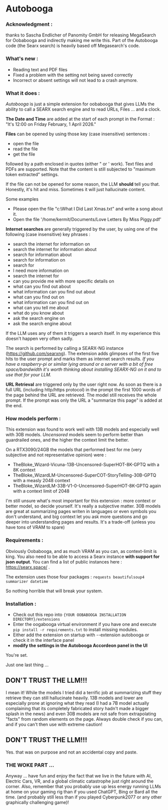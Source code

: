 # Autobooga

### Acknowledgment :
thanks to Sascha Endlicher of Panomity GmbH for releasing MegaSearch 
for Oobabooga and indirectly making me write this. Part of the Autobooga
code (the Searx search) is heavily based off Megasearch's code.

### What's new :
* Reading text and PDF files 
* Fixed a problem with the setting not being saved correctly
* Incorrect or absent settings will not lead to a crash anymore.

### What it does :
*Autobooga* is just a simple extension for oobabooga that gives
LLMs the ability to call a SEARX search engine and to read URLs, Files ... 
and a clock. 

**The Date and Time** are added at the start of each prompt in the Format :
"It's 12:00 on Friday February, 1 April 2026."

**Files** can be opened by using those key (case insensitive) sentences :
* open the file 
* read the file
* get the file
 
followed by a path enclosed in quotes (either " or ' work). Text files and PDFs are supported. Note that the content is still subjected to "maximum token extracted" settings.

If the file can not be opened for some reason, the LLM **should** tell you that. Honestly, it's hit and miss. Sometimes it will just hallucinate content.

Some examples
  * Please open the file "c:\\What I Did Last Xmas.txt" and write a song about it.
  * Open the file '/home/kermit/Documents/Love Letters By Miss Piggy.pdf'

**Internet searches** are generally triggered by the user, by using one of the 
following (case insensitive) key phrases :

  * search the internet for information on 
  * search the internet for information about
  * search for information about
  * search for information on
  * search for
  * I need more information on
  * search the internet for
  * can you provide me with more specific details on
  * what can you find out about
  * what information can you find out about
  * what can you find out on
  * what information can you find out on
  * what can you tell me about
  * what do you know about
  * ask the search engine on
  * ask the search engine about

If the LLM uses any of them it triggers a search itself. In my experience this
doesn't happen very often sadly. 

The search is performed by calling a SEARX-NG instance (https://github.com/searxng). The extension adds glimpses
of the first five hits to the user prompt and marks them as internet search results.
*If you have a raspberry-pi or similar lying around or a server with a bit of free space/bandwidth it's worth thinking 
about installing SEARX-NG on it and to use that for your LLM.* 

**URL Retrieval** are triggered only by the user right now. As soon as there is a 
full URL (including http/https protocol) in the prompt the first 1000 words of the page 
behind the URL are retrieved. The model still receives the whole prompt. If the prompt was 
only the URL a "summarize this page" is added at the end.

### How models perform :
This extension was found to work well with 13B models and especially well with 
30B models. *Uncensored* models seem to perform better than guardrailed ones, and the 
higher the context limit the better. 

On a RTX3090/24GB the models that performed best for me (very subjective and not representative
opinion) were :

   * TheBloke_Wizard-Vicuna-13B-Uncensored-SuperHOT-8K-GPTQ with a 8K context
   * TheBloke_WizardLM-Uncensored-SuperCOT-StoryTelling-30B-GPTQ with a measly 2048 context
   * TheBloke_WizardLM-33B-V1-0-Uncensored-SuperHOT-8K-GPTQ again with a context limit of 2048

I'm still unsure what's most important for this extension : more context or better model, so decide
yourself. It's really a subjective matter. 30B models are great at summarizing pages writen in languages
or even symbols you don't understand, and big context let you ask more questions and go deeper into 
understanding pages and results. It's a trade-off (unless you have tons of VRAM to spare)

### Requirements :
Obviously Oobabooga, and as much VRAM as you can, as context-limit is king. 
You also need to be able to access a Searx instance **with support for json output**. You can find a list of 
public instances here : https://searx.space/ . 

The extension uses those four packages : 
`requests
beautifulsoup4
summarizer
datetime`

So nothing horrible that will break your system.

### Installation :
* Check out this repo into `{YOUR OOBABOOGA INSTALLATION DIRECTORY}/extensions`
* Enter the oogabooga virtual environment if you have one and execute
`pip install -r requirements.txt` to install missing modules.
* Either add the extension on startup with 
--extension autobooga or check it in the interface panel
* **modify the settings in the Autobooga Accordeon panel in the UI**

You're set.

Just one last thing ... 


## DON'T TRUST THE LLM!!! 
I mean it! While the models I tried did a terrific job at summarizing stuff they retrieve 
they can still hallucinate heavily. 13B models and lower are especially prone at ignoring what
they read (I had a 7B model actually complaining that its completely fabricated story hadn't made
a bigger splash in the news) and even 30B models are not safe from extrapolating "facts" from random
elements on the page. Always double check if you can, and if you can't then use with extreme caution!

## DON'T TRUST THE LLM!!! 
Yes. that was on purpose and not an accidental copy and paste.

### THE WOKE PART ...
Anyway ... have fun and enjoy the fact that we live in the future with AI, Electric Cars, VR, and a 
global climatic catastrophe just right around the corner. Also, remember that you probably use up less
energy running LLMs at home on your gaming rig than if you used ChatGPT, Bing or Bard all the time. (and probably
still less than if you played Cyberpunk2077 or any other graphically challenging game)!
